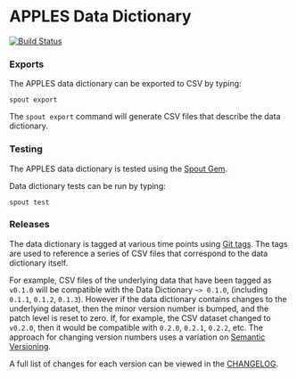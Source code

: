 APPLES Data Dictionary
======================

[![Build Status](https://app.travis-ci.com/nsrr/apples-data-dictionary.svg?branch=master)](https://app.travis-ci.com/nsrr/apples-data-dictionary)

### Exports

The APPLES data dictionary can be exported to CSV by typing:

```
spout export
```

The `spout export` command will generate CSV files that describe the data
dictionary.


### Testing

The APPLES data dictionary is tested using the
[Spout Gem](https://github.com/nsrr/spout).

Data dictionary tests can be run by typing:

```
spout test
```


### Releases

The data dictionary is tagged at various time points using
[Git tags](http://git-scm.com/book/en/Git-Basics-Tagging). The tags are used to
reference a series of CSV files that correspond to the data dictionary itself.

For example, CSV files of the underlying data that have been tagged as `v0.1.0`
will be compatible with the Data Dictionary `~> 0.1.0`,
(including `0.1.1`, `0.1.2`, `0.1.3`). However if the data dictionary contains
changes to the underlying dataset, then the minor version number is bumped, and
the patch level is reset to zero. If, for example, the CSV dataset changed to
`v0.2.0`, then it would be compatible with `0.2.0`, `0.2.1`, `0.2.2`, etc. The
approach for changing version numbers uses a variation on
[Semantic Versioning](http://semver.org).

A full list of changes for each version can be viewed in the
[CHANGELOG](https://github.com/nsrr/apples-data-dictionary/blob/master/CHANGELOG.md).
